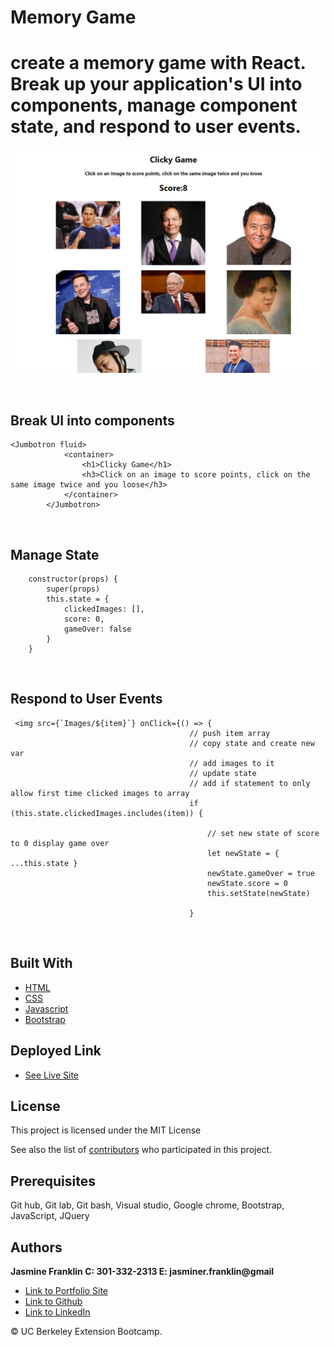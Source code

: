 # Memory Game
 create a memory game with React. Break up your application's UI into components, manage component state, and respond to user events.
<br>
===========
![Image](mem.png)

<br>

## Break UI into components

```
<Jumbotron fluid>
            <container>
                <h1>Clicky Game</h1>
                <h3>Click on an image to score points, click on the same image twice and you loose</h3>
            </container>
        </Jumbotron>
```
<br>

## Manage State

```
    constructor(props) {
        super(props)
        this.state = {
            clickedImages: [],
            score: 0,
            gameOver: false
        }
    }
```
<br>

## Respond to User Events

```
 <img src={`Images/${item}`} onClick={() => {
                                        // push item array 
                                        // copy state and create new var
                                        // add images to it 
                                        // update state
                                        // add if statement to only allow first time clicked images to array
                                        if (this.state.clickedImages.includes(item)) {

                                            // set new state of score to 0 display game over
                                            let newState = { ...this.state }
                                            newState.gameOver = true
                                            newState.score = 0
                                            this.setState(newState)

                                        }
```

<br>

## Built With

* [HTML](https://developer.mozilla.org/en-US/docs/Web/HTML)
* [CSS](https://developer.mozilla.org/en-US/docs/Web/CSS)
* [Javascript](https://developer.mozilla.org/en-US/docs/Web/JavaScript)
* [Bootstrap](https://getbootstrap.com/)

## Deployed Link

* [See Live Site](https://jas-f.github.io/memory-game/)

## License

This project is licensed under the MIT License 

See also the list of [contributors](https://github.com/your/project/contributors) who participated in this project.

## Prerequisites

Git hub,
Git lab,
Git bash,
Visual studio,
Google chrome,
Bootstrap,
JavaScript,
JQuery

## Authors

**Jasmine Franklin C: 301-332-2313 E: jasminer.franklin@gmail** 

- [Link to Portfolio Site](https://jas-f.github.io/portfolio-3.0/)
- [Link to Github](https://github.com/)
- [Link to LinkedIn](https://www.linkedin.com/in/jasmine-franklin-8b08ba121)

<p>&copy; UC Berkeley Extension Bootcamp.</p>